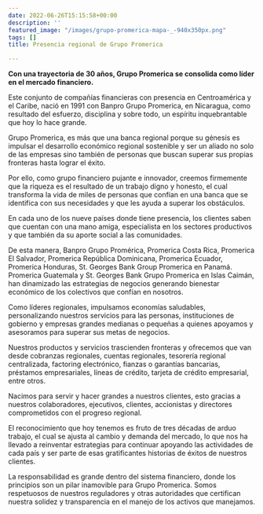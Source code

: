 ```yaml
---
date: 2022-06-26T15:15:58+00:00
description: ''
featured_image: "/images/grupo-promerica-mapa-_-940x350px.png"
tags: []
title: Presencia regional de Grupo Promerica

---
```

**Con una trayectoria de 30 años, Grupo Promerica se consolida como líder en el mercado financiero.**

Este conjunto de compañías financieras con presencia en Centroamérica y el Caribe, nació en 1991 con Banpro Grupo Promerica, en Nicaragua, como resultado del esfuerzo, disciplina y sobre todo, un espíritu inquebrantable que hoy lo hace grande.

Grupo Promerica, es más que una banca regional porque su génesis es impulsar el desarrollo económico regional sostenible y ser un aliado no solo de las empresas sino también de personas que buscan superar sus propias fronteras hasta lograr el éxito.

Por ello, como grupo financiero pujante e innovador, creemos firmemente que la riqueza es el resultado de un trabajo digno y honesto, el cual transforma la vida de miles de personas que confían en una banca que se identifica con sus necesidades y que les ayuda a superar los obstáculos.

En cada uno de los nueve países donde tiene presencia, los clientes saben que cuentan con una mano amiga, especialista en los sectores productivos y que también da su aporte social a las comunidades.

De esta manera, Banpro Grupo Promérica, Promerica Costa Rica, Promerica El Salvador, Promerica República Dominicana, Promerica Ecuador, Promerica Honduras, St. Georges Bank Group Promerica en Panamá. Promerica Guatemala y St. Georges Bank Grupo Promerica en Islas Caimán, han dinamizado las estrategias de negocios generando bienestar económico de los colectivos que confían en nosotros.

Como líderes regionales, impulsamos economías saludables, personalizando nuestros servicios para las personas, instituciones de gobierno y empresas grandes medianas o pequeñas a quienes apoyamos y asesoramos para superar sus metas de negocios.

Nuestros productos y servicios trascienden fronteras y ofrecemos que van desde cobranzas regionales, cuentas regionales, tesorería regional centralizada, factoring electrónico, fianzas o garantías bancarias, préstamos empresariales, líneas de crédito, tarjeta de crédito empresarial, entre otros.

Nacimos para servir y hacer grandes a nuestros clientes, esto gracias a nuestros colaboradores, ejecutivos, clientes, accionistas y directores comprometidos con el progreso regional.

El reconocimiento que hoy tenemos es fruto de tres décadas de arduo trabajo, el cual se ajusta al cambio y demanda del mercado, lo que nos ha llevado a reinventar estrategias para continuar apoyando las actividades de cada país y ser parte de esas gratificantes historias de éxitos de nuestros clientes.

La responsabilidad es grande dentro del sistema financiero, donde los principios son un pilar inamovible para Grupo Promerica. Somos respetuosos de nuestros reguladores y otras autoridades que certifican nuestra solidez y transparencia en el manejo de los activos que manejamos.
